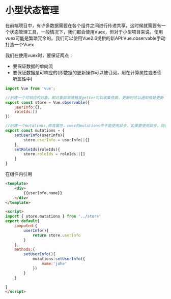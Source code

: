 # 小型状态管理
在前端项目中，有许多数据需要在各个组件之间进行传递共享，这时候就需要有一个状态管理工具，一般情况下，我们都会使用Vuex，但对于小型项目来说，使用vuex可能是繁琐冗余的。我们可以使用Vue2.6提供的新API:Vue.observable手动打造一个Vuex

我们在使用vuex时，要保证两点：
- 要保证数据的单向流
- 要保证数据是可响应的(即数据的更新操作可以被订阅，用在计算属性或者侦听属性中)

```javascript
import Vue from 'vue';

//创建一个可响应的对象，即对象如果被触发getter可以收集依赖，更新时可以通知依赖更新
export const store = Vue.observable({
    userInfo:{},
    roleIds:[]
})

//创建一个mutations,修改属性，vuex的mutations中不能使用异步，如果要使用异步，则创建action
export const mutations = {
    setUserInfo(userInfo){
        store.userInfo = userInfo||{}
    },
    setRoleIds(roleIds){
        store.roleIds = roleIds||[]
    }
}
```
在组件内引用
```html
<template>
    <div>
        {{userInfo.name}}
    </div>
</template>

<script>
import { store,mutations } from '../store'
export default{
    computed:{
        userInfo(){
            return store.userInfo
        }
    },
    methods:{
        setUserInfo(){
            mutations.setUserInfo({
                name:'johe'
            })
        }
    }

}
</script>
```